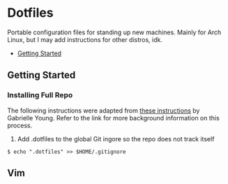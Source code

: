 # Dotfiles
Portable configuration files for standing up new machines. Mainly for Arch Linux, but I may add instructions for other distros, idk.

* [Getting Started](#getting-started)

## Getting Started
### Installing Full Repo
The following instructions were adapted from [these instructions](https://www.ackama.com/what-we-think/the-best-way-to-store-your-dotfiles-a-bare-git-repository-explained/) by Gabrielle Young. Refer to the link for more background information on this process.

1. Add .dotfiles to the global Git ingore so the repo does not track itself
```
$ echo ".dotfiles" >> $HOME/.gitignore
```


## Vim
